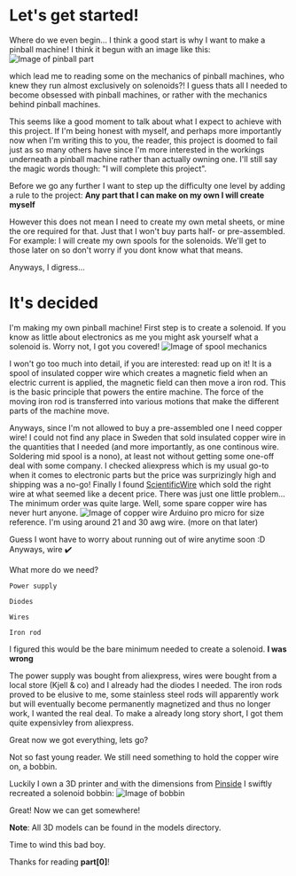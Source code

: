 
# Let's get started!
Where do we even begin... I think a good start is why I want to make a pinball machine!
I think it begun with an image like this:
![Image of pinball part](https://pinballmakers.com/wiki/images/5/5c/Bally-slingshot-diagram.jpg)

which lead me to reading some on the mechanics of pinball machines, who knew they run almost exclusively on solenoids?! I guess thats all I needed to become obsessed with pinball machines, or rather with the mechanics behind pinball machines.

This seems like a good moment to talk about what I expect to achieve with this project. If I'm being honest with myself, and perhaps more importantly now when I'm writing this to you, the reader, this project is doomed to fail just as so many others have since I'm more interested in the workings underneath a pinball machine rather than actually owning one. 
I'll still say the magic words though: "I will complete this project".

Before we go any further I want to step up the difficulty one level by adding a rule to the project:
**Any part that I can make on my own I will create myself**

However this does not mean I need to create my own metal sheets, or mine the ore required for that. Just that I won't buy parts half- or pre-assembled. For example: I will create my own spools for the solenoids. We'll get to those later on so don't worry if you dont know what that means.

Anyways, I digress...

 # It's decided
 I'm making my own pinball machine!
 First step is to create a solenoid. If you know as little about electronics as me you might ask yourself what a solenoid is. Worry not, I got you covered!
 ![Image of spool mechanics](https://www.justscience.in/wp-content/uploads/2017/05/HOW-DOES-A-SOLENOID-WORK.jpg)
 
 I won't go too much into detail, if you are interested: read up on it! It is a spool of insulated copper wire which creates a magnetic field when an electric current is applied, the magnetic field can then move a iron rod. This is the basic principle that powers the entire machine. The force of the moving iron rod is transferred into various motions that make the different parts of the machine move.

 Anyways, since I'm not allowed to buy a pre-assembled one I need copper wire!
 I could not find any place in Sweden that sold insulated copper wire in the quantities that I needed (and more importantly, as one continous wire. Soldering mid spool is a nono), at least not without getting some one-off deal with some company. I checked aliexpress which is my usual go-to when it comes to electronic parts but the price was surprizingly high and shipping was a no-go! Finally I found [ScientificWire](https://www.scientificwire.com/) which sold the right wire at what seemed like a decent price. There was just one little problem... The minimum order was quite large. 
 Well, some spare copper wire has never hurt anyone.
![Image of copper wire](https://i.imgur.com/JyKKtTa.jpeg)
Arduino pro micro for size reference. I'm using around 21 and 30 awg wire. (more on that later)

Guess I wont have to worry about running out of wire anytime soon :D
Anyways, wire ✔️

What more do we need?

`Power supply`

`Diodes`

`Wires`

`Iron rod`


I figured this would be the bare minimum needed to create a solenoid. **I was wrong**

The power supply was bought from aliexpress, wires were bought from a local store (Kjell & co) and I already had the diodes I needed. The iron rods proved to be elusive to me, some stainless steel rods will apparently work but will eventually become permanently magnetized and thus no longer work, I wanted the real deal. To make a already long story short, I got them quite expensivley from aliexpress.


Great now we got everything, lets go?

Not so fast young reader. We still need something to hold the copper wire on, a bobbin.

Luckily I own a 3D printer and with the dimensions from [Pinside](https://pinside.com/pinball/forum/topic/coil-dimensions) I swiftly recreated a solenoid bobbin:
![Image of bobbin](https://i.imgur.com/AErI18O.jpg)

Great! Now we can get somewhere!

**Note**: All 3D models can be found in the models directory.


Time to wind this bad boy.

Thanks for reading **part[0]**!
